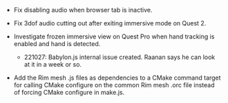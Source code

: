 
- Fix disabling audio when browser tab is inactive.

- Fix 3dof audio cutting out after exiting immersive mode on Quest 2.

- Investigate frozen immersive view on Quest Pro when hand tracking is enabled and hand is detected.
    - 221027: Babylon.js internal issue created. Raanan says he can look at it in a week or so.

- Add the Rim mesh .js files as dependencies to a CMake command target for calling CMake configure on the common Rim mesh .orc file instead of forcing CMake configure in make.js.
